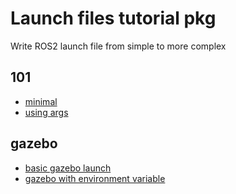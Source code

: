 
# Launch files tutorial pkg
Write ROS2 launch file from simple to more complex


## 101
- [minimal](launch/minimal.launch.py)
- [using args](launch/minimal_arg.launch.py)


## gazebo
- [basic gazebo launch](launch/gazebo/gazebo.launch.py)
- [gazebo with environment variable]()